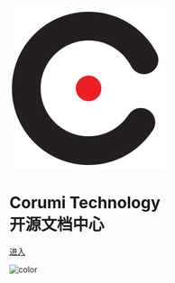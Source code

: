 <!-- _coverpage.md -->
![logo](docs/logo_square.svg)
# Corumi Technology<br>开源文档中心

[进入](README.md)

<!-- background image -->

<!-- ![](docs/bg.jpg) -->

<!-- background color -->
 
![color](#f0f0f0)
